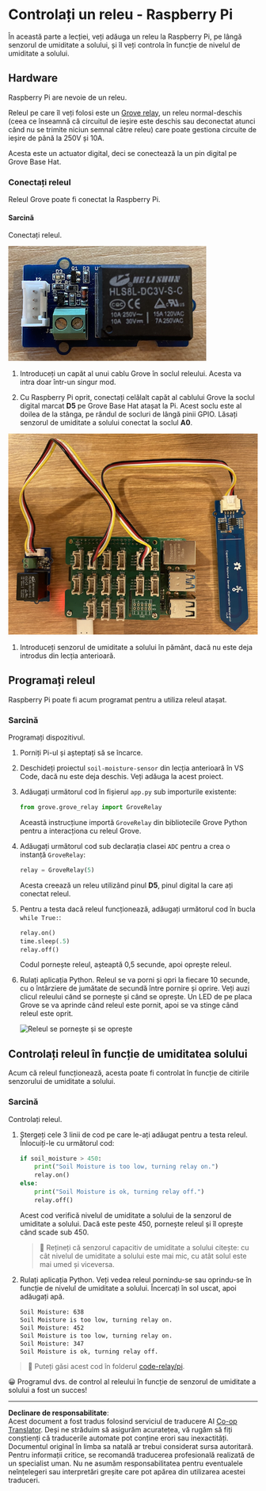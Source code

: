 <!--
CO_OP_TRANSLATOR_METADATA:
{
  "original_hash": "66b81165e60f8f169bd52a401b6a0f8b",
  "translation_date": "2025-08-28T11:42:37+00:00",
  "source_file": "2-farm/lessons/3-automated-plant-watering/pi-relay.md",
  "language_code": "ro"
}
-->
# Controlați un releu - Raspberry Pi

În această parte a lecției, veți adăuga un releu la Raspberry Pi, pe lângă senzorul de umiditate a solului, și îl veți controla în funcție de nivelul de umiditate a solului.

## Hardware

Raspberry Pi are nevoie de un releu.

Releul pe care îl veți folosi este un [Grove relay](https://www.seeedstudio.com/Grove-Relay.html), un releu normal-deschis (ceea ce înseamnă că circuitul de ieșire este deschis sau deconectat atunci când nu se trimite niciun semnal către releu) care poate gestiona circuite de ieșire de până la 250V și 10A.

Acesta este un actuator digital, deci se conectează la un pin digital pe Grove Base Hat.

### Conectați releul

Releul Grove poate fi conectat la Raspberry Pi.

#### Sarcină

Conectați releul.

![Un releu Grove](../../../../../translated_images/grove-relay.d426958ca210fbd0fb7983d7edc069d46c73a8b0a099d94797bd756f7b6bb6be.ro.png)

1. Introduceți un capăt al unui cablu Grove în soclul releului. Acesta va intra doar într-un singur mod.

1. Cu Raspberry Pi oprit, conectați celălalt capăt al cablului Grove la soclul digital marcat **D5** pe Grove Base Hat atașat la Pi. Acest soclu este al doilea de la stânga, pe rândul de socluri de lângă pinii GPIO. Lăsați senzorul de umiditate a solului conectat la soclul **A0**.

![Releul Grove conectat la soclul D5 și senzorul de umiditate a solului conectat la soclul A0](../../../../../translated_images/pi-relay-and-soil-moisture-sensor.02f3198975b8c53e69ec716cd2719ce117700bd1fc933eaf93476c103c57939b.ro.png)

1. Introduceți senzorul de umiditate a solului în pământ, dacă nu este deja introdus din lecția anterioară.

## Programați releul

Raspberry Pi poate fi acum programat pentru a utiliza releul atașat.

### Sarcină

Programați dispozitivul.

1. Porniți Pi-ul și așteptați să se încarce.

1. Deschideți proiectul `soil-moisture-sensor` din lecția anterioară în VS Code, dacă nu este deja deschis. Veți adăuga la acest proiect.

1. Adăugați următorul cod în fișierul `app.py` sub importurile existente:

    ```python
    from grove.grove_relay import GroveRelay
    ```

    Această instrucțiune importă `GroveRelay` din bibliotecile Grove Python pentru a interacționa cu releul Grove.

1. Adăugați următorul cod sub declarația clasei `ADC` pentru a crea o instanță `GroveRelay`:

    ```python
    relay = GroveRelay(5)
    ```

    Acesta creează un releu utilizând pinul **D5**, pinul digital la care ați conectat releul.

1. Pentru a testa dacă releul funcționează, adăugați următorul cod în bucla `while True:`:

    ```python
    relay.on()
    time.sleep(.5)
    relay.off()
    ```

    Codul pornește releul, așteaptă 0,5 secunde, apoi oprește releul.

1. Rulați aplicația Python. Releul se va porni și opri la fiecare 10 secunde, cu o întârziere de jumătate de secundă între pornire și oprire. Veți auzi clicul releului când se pornește și când se oprește. Un LED de pe placa Grove se va aprinde când releul este pornit, apoi se va stinge când releul este oprit.

    ![Releul se pornește și se oprește](../../../../../images/relay-turn-on-off.gif)

## Controlați releul în funcție de umiditatea solului

Acum că releul funcționează, acesta poate fi controlat în funcție de citirile senzorului de umiditate a solului.

### Sarcină

Controlați releul.

1. Ștergeți cele 3 linii de cod pe care le-ați adăugat pentru a testa releul. Înlocuiți-le cu următorul cod:

    ```python
    if soil_moisture > 450:
        print("Soil Moisture is too low, turning relay on.")
        relay.on()
    else:
        print("Soil Moisture is ok, turning relay off.")
        relay.off()
    ```

    Acest cod verifică nivelul de umiditate a solului de la senzorul de umiditate a solului. Dacă este peste 450, pornește releul și îl oprește când scade sub 450.

    > 💁 Rețineți că senzorul capacitiv de umiditate a solului citește: cu cât nivelul de umiditate a solului este mai mic, cu atât solul este mai umed și viceversa.

1. Rulați aplicația Python. Veți vedea releul pornindu-se sau oprindu-se în funcție de nivelul de umiditate a solului. Încercați în sol uscat, apoi adăugați apă.

    ```output
    Soil Moisture: 638
    Soil Moisture is too low, turning relay on.
    Soil Moisture: 452
    Soil Moisture is too low, turning relay on.
    Soil Moisture: 347
    Soil Moisture is ok, turning relay off.
    ```

> 💁 Puteți găsi acest cod în folderul [code-relay/pi](../../../../../2-farm/lessons/3-automated-plant-watering/code-relay/pi).

😀 Programul dvs. de control al releului în funcție de senzorul de umiditate a solului a fost un succes!

---

**Declinare de responsabilitate**:  
Acest document a fost tradus folosind serviciul de traducere AI [Co-op Translator](https://github.com/Azure/co-op-translator). Deși ne străduim să asigurăm acuratețea, vă rugăm să fiți conștienți că traducerile automate pot conține erori sau inexactități. Documentul original în limba sa natală ar trebui considerat sursa autoritară. Pentru informații critice, se recomandă traducerea profesională realizată de un specialist uman. Nu ne asumăm responsabilitatea pentru eventualele neînțelegeri sau interpretări greșite care pot apărea din utilizarea acestei traduceri.